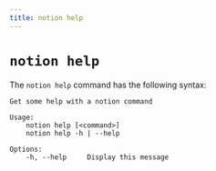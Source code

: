 ```yaml
---
title: notion help
---
```


# `notion help`

The `notion help` command has the following syntax:

```
Get some help with a notion command

Usage:
    notion help [<command>]
    notion help -h | --help

Options:
    -h, --help     Display this message
```
